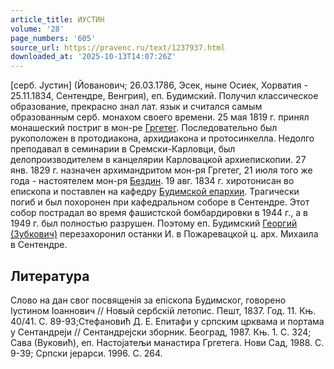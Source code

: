 ```yaml
---
article_title: ИУСТИН
volume: '28'
page_numbers: '605'
source_url: https://pravenc.ru/text/1237937.html
downloaded_at: '2025-10-13T14:07:26Z'
---
```


[серб. Jустин] (Йованович; 26.03.1786, Эсек, ныне Осиек, Хорватия - 25.11.1834, Сентендре, Венгрия), еп. Будимский. Получил классическое образование, прекрасно знал лат. язык и считался самым образованным серб. монахом своего времени. 25 мая 1819 г. принял монашеский постриг в мон-ре [Гргетег](https://pravenc.ru/text/Гргетег.html). Последовательно был рукоположен в протодиакона, архидиакона и протосинкелла. Недолго преподавал в семинарии в Сремски-Карловци, был делопроизводителем в канцелярии Карловацкой архиепископии. 27 янв. 1829 г. назначен архимандритом мон-ря Гргетег, 21 июля того же года - настоятелем мон-ря [Бездин](https://pravenc.ru/text/Бездин.html). 19 авг. 1834 г. хиротонисан во епископа и поставлен на кафедру [Будимской епархии](<https://pravenc.ru/text/Будимской епархии.html>). Трагически погиб и был похоронен при кафедральном соборе в Сентендре. Этот собор пострадал во время фашистской бомбардировки в 1944 г., а в 1949 г. был полностью разрушен. Поэтому еп. Будимский [Георгий (Зубкович)](<https://pravenc.ru/text/Георгий (Зубкович).html>) перезахоронил останки И. в Пожаревацкой ц. арх. Михаила в Сентендре.

## Литература

Слово на дан свог посвященiя за епiскопа Будимског, говорено Iустином Iоаннович // Новый сербскiй летопис. Пешт, 1837. Год. 11. Књ. 40/41. С. 89-93;Стефановић Д. Е. Епитафи у српским црквама и портама у Сентандреjи // Сентандреjски зборник. Београд, 1987. Књ. 1. С. 324; Сава (Вуковић), еп. Настоjатељи манастира Гргетега. Нови Сад, 1988. С. 9-39; Српски jерарси. 1996. С. 264.
